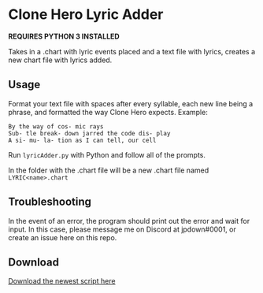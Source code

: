 # Clone Hero Lyric Adder

**REQUIRES PYTHON 3 INSTALLED**

Takes in a .chart with lyric events placed and a text file with lyrics, creates a new chart file with lyrics added.

## Usage
Format your text file with spaces after every syllable, each new line being a phrase, and formatted the way Clone Hero expects. Example:
```
By the way of cos- mic rays
Sub- tle break- down jarred the code dis- play
A si- mu- la- tion as I can tell, our cell
```

Run `lyricAdder.py` with Python and follow all of the prompts.

In the folder with the .chart file will be a new .chart file named `LYRIC<name>.chart`

## Troubleshooting
In the event of an error, the program should print out the error and wait for input. In this case, please message me on Discord at jpdown#0001, or create an issue here on this repo.

## Download
[Download the newest script here](https://github.com/jpdown/clone-hero-lyric-adder/releases/latest)
